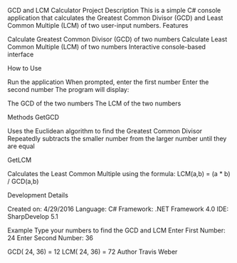 GCD and LCM Calculator
Project Description
This is a simple C# console application that calculates the Greatest Common Divisor (GCD) and Least Common Multiple (LCM) of two user-input numbers.
Features

Calculate Greatest Common Divisor (GCD) of two numbers
Calculate Least Common Multiple (LCM) of two numbers
Interactive console-based interface

How to Use

Run the application
When prompted, enter the first number
Enter the second number
The program will display:

The GCD of the two numbers
The LCM of the two numbers



Methods
GetGCD

Uses the Euclidean algorithm to find the Greatest Common Divisor
Repeatedly subtracts the smaller number from the larger number until they are equal

GetLCM

Calculates the Least Common Multiple using the formula:
LCM(a,b) = (a * b) / GCD(a,b)

Development Details

Created on: 4/29/2016
Language: C#
Framework: .NET Framework 4.0
IDE: SharpDevelop 5.1

Example
Type your numbers to find the GCD and LCM
Enter First Number: 24
Enter Second Number: 36

GCD(  24,  36) =      12
LCM(  24,  36) =     72
Author
Travis Weber
